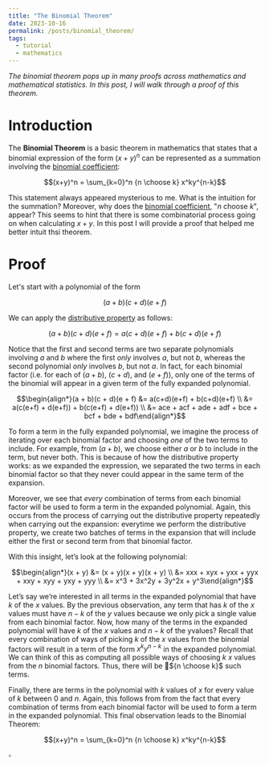 ```yaml
---
title: "The Binomial Theorem"
date: 2023-10-16
permalink: /posts/binomial_theorem/
tags:
  - tutorial
  - mathematics
---
```


_The binomial theorem pops up in many proofs across mathematics and mathematical statistics. In this post, I will walk through a proof of this theorem._

Introduction
============

The **Binomial Theorem** is a basic theorem in mathematics that states that a binomial expression of the form $(x+y)^n$ can be represented as a summation involving the [binomial coefficient](https://en.wikipedia.org/wiki/Binomial_coefficient):

$$(x+y)^n = \sum_{k=0}^n {n \choose k} x^ky^{n-k}$$

This statement always appeared mysterious to me. What is the intuition for the summation? Moreover, why does the [binomial coefficient](https://en.wikipedia.org/wiki/Binomial_coefficient), "$n$ choose $k$", appear? This seems to hint that there is some combinatorial process going on when calculating $x+y$. In this post I will provide a proof that helped me better intuit thsi theorem. 

Proof
=====

Let's start with a polynomial of the form

$$(a + b)(c + d)(e + f)$$

We can apply the [distributive property](https://en.wikipedia.org/wiki/Distributive_property) as follows:

$$(a + b)(c + d)(e + f) = a(c+d)(e+f) + b(c+d)(e+f)$$

Notice that the first and second terms are two separate polynomials involving $a$ and $b$ where the first _only_ involves $a$, but not $b$, whereas the second polynomial _only_ involves $b$, but not $a$. In fact, for each binomial factor (i.e. for each of
$(a + b)$, $(c + d)$, and $(e + f)$), only one of the terms of the binomial will appear in a given term of the fully expanded polynomial. 

$$\begin{align*}(a + b)(c + d)(e + f) &= a(c+d)(e+f) + b(c+d)(e+f) \\ &= a(c(e+f) + d(e+f)) + b(c(e+f) + d(e+f)) \\ &= ace + acf + ade + adf + bce + bcf + bde + bdf\end{align*}$$

To form a term in the fully expanded polynomial, we imagine the process of iterating over each binomial factor and choosing _one_ of the two terms to include. For example, from $(a+b)$, we choose either $a$ or $b$ to include in the term, but never both. This is because of how the distributive property works: as we expanded the expression, we separated the two terms in each binomial factor so that they never could appear in the same term of the expansion.

Moreover, we see that _every_ combination of terms from each binomial factor will be used to form a term in the expanded polynomial. Again, this occurs from the process of carrying out the distributive property repeatedly when carrying out the expansion: everytime we perform the distributive property, we create two batches of terms in the expansion that will include either the first or second term from that binomial factor.

With this insight,  let’s look at the following polynomial: 

$$\begin{align*}(x + y) &= (x + y)(x + y)(x + y) \\ &= xxx + xyx + yxx + yyx + xxy + xyy + yxy + yyy \\ &= x^3 + 3x^2y + 3y^2x + y^3\end{align*}$$

Let’s say we’re interested in all terms in the expanded polynomial that have $k$ of the $x$ values. By the previous observation, any term that has $k$ of the $x$ values must have $n − k$ of the $y$ values because we only pick a single value from each binomial factor.  Now, how many of the terms in the expanded polynomial will have $k$ of the $x$ values and $n-k$ of the yvalues? Recall that every combination of ways of picking $k$ of the $x$ values from the binomial factors will result in a term of the form $x^ky^{n-k}$ in the expanded polynomial. We can think of this as computing all possible ways of choosing $k$ $x$ values from the $n$ binomial factors. Thus, there will be ${n \choose k}$ such terms.

Finally, there are terms in the polynomial with $k$ values of $x$ for every value of $k$ between $0$ and $n$. Again, this follows from from the fact that every combination of terms from each binomial factor will be used to form a term in the expanded polynomial. This final observation leads to the Binomial Theorem:

$$(x+y)^n = \sum_{k=0}^n {n \choose k} x^ky^{n-k}$$

$\square$

